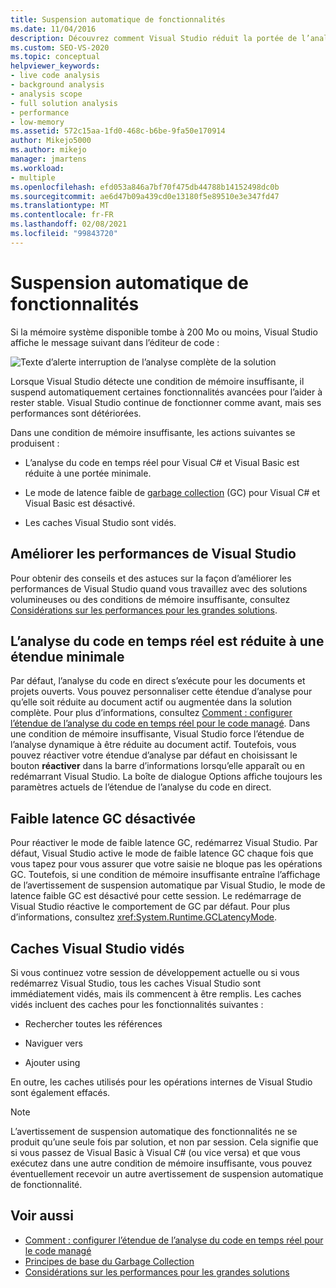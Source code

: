 ```yaml
---
title: Suspension automatique de fonctionnalités
ms.date: 11/04/2016
description: Découvrez comment Visual Studio réduit la portée de l’analyse, désactive garbage collection mode à faible latence et vide les caches lorsque la mémoire système est limitée.
ms.custom: SEO-VS-2020
ms.topic: conceptual
helpviewer_keywords:
- live code analysis
- background analysis
- analysis scope
- full solution analysis
- performance
- low-memory
ms.assetid: 572c15aa-1fd0-468c-b6be-9fa50e170914
author: Mikejo5000
ms.author: mikejo
manager: jmartens
ms.workload:
- multiple
ms.openlocfilehash: efd053a846a7bf70f475db44788b14152498dc0b
ms.sourcegitcommit: ae6d47b09a439cd0e13180f5e89510e3e347fd47
ms.translationtype: MT
ms.contentlocale: fr-FR
ms.lasthandoff: 02/08/2021
ms.locfileid: "99843720"
---
```

# <a name="automatic-feature-suspension"></a>Suspension automatique de fonctionnalités

Si la mémoire système disponible tombe à 200 Mo ou moins, Visual Studio affiche le message suivant dans l’éditeur de code :

![Texte d’alerte interruption de l’analyse complète de la solution](../code-quality/media/fsa_alert.png)

Lorsque Visual Studio détecte une condition de mémoire insuffisante, il suspend automatiquement certaines fonctionnalités avancées pour l’aider à rester stable. Visual Studio continue de fonctionner comme avant, mais ses performances sont détériorées.

Dans une condition de mémoire insuffisante, les actions suivantes se produisent :

- L’analyse du code en temps réel pour Visual C# et Visual Basic est réduite à une portée minimale.

- Le mode de latence faible de [garbage collection](/dotnet/standard/garbage-collection/index) (GC) pour Visual C# et Visual Basic est désactivé.

- Les caches Visual Studio sont vidés.

## <a name="improve-visual-studio-performance"></a>Améliorer les performances de Visual Studio

Pour obtenir des conseils et des astuces sur la façon d’améliorer les performances de Visual Studio quand vous travaillez avec des solutions volumineuses ou des conditions de mémoire insuffisante, consultez [Considérations sur les performances pour les grandes solutions](https://github.com/dotnet/roslyn/blob/master/docs/wiki/Performance-considerations-for-large-solutions.md).

## <a name="live-code-analysis-is-reduced-to-minimal-scope"></a>L’analyse du code en temps réel est réduite à une étendue minimale

Par défaut, l’analyse du code en direct s’exécute pour les documents et projets ouverts. Vous pouvez personnaliser cette étendue d’analyse pour qu’elle soit réduite au document actif ou augmentée dans la solution complète. Pour plus d’informations, consultez [Comment : configurer l’étendue de l’analyse du code en temps réel pour le code managé](./configure-live-code-analysis-scope-managed-code.md). Dans une condition de mémoire insuffisante, Visual Studio force l’étendue de l’analyse dynamique à être réduite au document actif. Toutefois, vous pouvez réactiver votre étendue d’analyse par défaut en choisissant le bouton **réactiver** dans la barre d’informations lorsqu’elle apparaît ou en redémarrant Visual Studio. La boîte de dialogue Options affiche toujours les paramètres actuels de l’étendue de l’analyse du code en direct.

## <a name="gc-low-latency-disabled"></a>Faible latence GC désactivée

Pour réactiver le mode de faible latence GC, redémarrez Visual Studio. Par défaut, Visual Studio active le mode de faible latence GC chaque fois que vous tapez pour vous assurer que votre saisie ne bloque pas les opérations GC. Toutefois, si une condition de mémoire insuffisante entraîne l’affichage de l’avertissement de suspension automatique par Visual Studio, le mode de latence faible GC est désactivé pour cette session. Le redémarrage de Visual Studio réactive le comportement de GC par défaut. Pour plus d’informations, consultez <xref:System.Runtime.GCLatencyMode>.

## <a name="visual-studio-caches-flushed"></a>Caches Visual Studio vidés

Si vous continuez votre session de développement actuelle ou si vous redémarrez Visual Studio, tous les caches Visual Studio sont immédiatement vidés, mais ils commencent à être remplis. Les caches vidés incluent des caches pour les fonctionnalités suivantes :

- Rechercher toutes les références

- Naviguer vers

- Ajouter using

En outre, les caches utilisés pour les opérations internes de Visual Studio sont également effacés.

> [!NOTE]
> L’avertissement de suspension automatique des fonctionnalités ne se produit qu’une seule fois par solution, et non par session. Cela signifie que si vous passez de Visual Basic à Visual C# (ou vice versa) et que vous exécutez dans une autre condition de mémoire insuffisante, vous pouvez éventuellement recevoir un autre avertissement de suspension automatique de fonctionnalité.

## <a name="see-also"></a>Voir aussi

- [Comment : configurer l’étendue de l’analyse du code en temps réel pour le code managé](./configure-live-code-analysis-scope-managed-code.md)
- [Principes de base du Garbage Collection](/dotnet/standard/garbage-collection/fundamentals)
- [Considérations sur les performances pour les grandes solutions](https://github.com/dotnet/roslyn/blob/master/docs/wiki/Performance-considerations-for-large-solutions.md)
